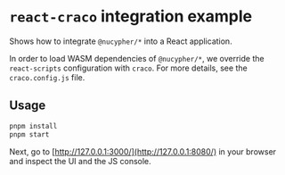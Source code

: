 # `react-craco` integration example

Shows how to integrate `@nucypher/*` into a React application.

In order to load WASM dependencies of `@nucypher/*`, we override the `react-scripts` configuration with `craco`. For
more details, see the `craco.config.js` file.

## Usage

```bash
pnpm install
pnpm start
```

Next, go to [http://127.0.0.1:3000/](http://127.0.0.1:8080/) in your browser and inspect the UI and the JS console.
